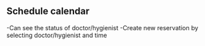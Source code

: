 ## Schedule calendar
-Can see the status of doctor/hygienist
-Create new reservation by selecting doctor/hygienist and time
